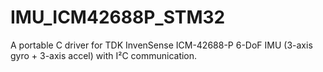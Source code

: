 # IMU_ICM42688P_STM32
A portable C driver for TDK InvenSense ICM-42688-P 6-DoF IMU (3-axis gyro + 3-axis accel) with I²C communication.
